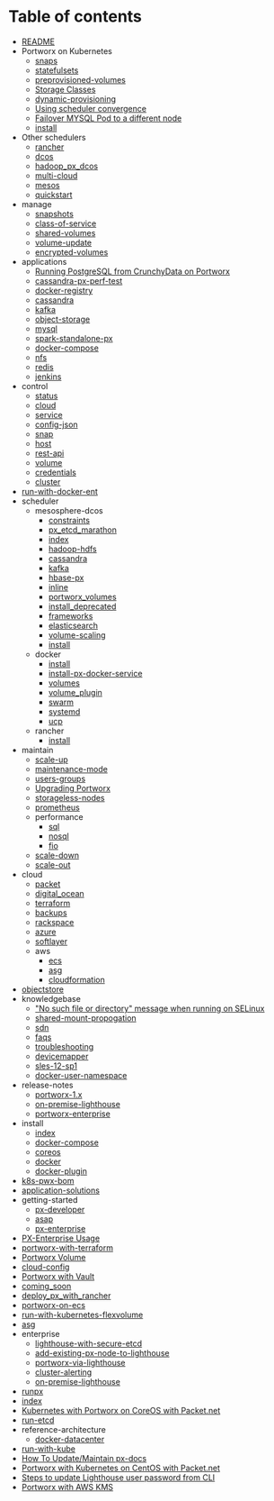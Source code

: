 # Table of contents

* [README](README.md)
* Portworx on Kubernetes
  * [snaps](kubernetes/snaps.md)
  * [statefulsets](kubernetes/statefulsets.md)
  * [preprovisioned-volumes](kubernetes/preprovisioned-volumes.md)
  * [Storage Classes](kubernetes/storage-classes.md)
  * [dynamic-provisioning](kubernetes/dynamic-provisioning.md)
  * [Using scheduler convergence](kubernetes/using-scheduler-convergence.md)
  * [Failover MYSQL Pod to a different node](kubernetes/failover-mysql-pod-to-a-different-node.md)
  * [install](kubernetes/install.md)
* Other schedulers
  * [rancher](video/rancher.md)
  * [dcos](video/dcos.md)
  * [hadoop\_px\_dcos](video/hadoop_px_dcos.md)
  * [multi-cloud](video/multi-cloud.md)
  * [mesos](video/mesos.md)
  * [quickstart](video/quickstart.md)
* manage
  * [snapshots](manage/snapshots.md)
  * [class-of-service](manage/class-of-service.md)
  * [shared-volumes](manage/shared-volumes.md)
  * [volume-update](manage/volume-update.md)
  * [encrypted-volumes](manage/encrypted-volumes.md)
* applications
  * [Running PostgreSQL from CrunchyData on Portworx](applications/running-postgresql-from-crunchydata-on-portworx.md)
  * [cassandra-px-perf-test](applications/cassandra-px-perf-test.md)
  * [docker-registry](applications/docker-registry.md)
  * [cassandra](applications/cassandra.md)
  * [kafka](applications/kafka.md)
  * [object-storage](applications/object-storage.md)
  * [mysql](applications/mysql.md)
  * [spark-standalone-px](applications/spark-standalone-px.md)
  * [docker-compose](applications/docker-compose.md)
  * [nfs](applications/nfs.md)
  * [redis](applications/redis.md)
  * [jenkins](applications/jenkins.md)
* control
  * [status](control/status.md)
  * [cloud](control/cloud.md)
  * [service](control/service.md)
  * [config-json](control/config-json.md)
  * [snap](control/snap.md)
  * [host](control/host.md)
  * [rest-api](control/rest-api.md)
  * [volume](control/volume.md)
  * [credentials](control/credentials.md)
  * [cluster](control/cluster.md)
* [run-with-docker-ent](run-with-docker-ent.md)
* scheduler
  * mesosphere-dcos
    * [constraints](scheduler/mesosphere-dcos/constraints.md)
    * [px\_etcd\_marathon](scheduler/mesosphere-dcos/px_etcd_marathon.md)
    * [index](scheduler/mesosphere-dcos/index.md)
    * [hadoop-hdfs](scheduler/mesosphere-dcos/hadoop-hdfs.md)
    * [cassandra](scheduler/mesosphere-dcos/cassandra.md)
    * [kafka](scheduler/mesosphere-dcos/kafka.md)
    * [hbase-px](scheduler/mesosphere-dcos/hbase-px.md)
    * [inline](scheduler/mesosphere-dcos/inline.md)
    * [portworx\_volumes](scheduler/mesosphere-dcos/portworx_volumes.md)
    * [install\_deprecated](scheduler/mesosphere-dcos/install_deprecated.md)
    * [frameworks](scheduler/mesosphere-dcos/frameworks.md)
    * [elasticsearch](scheduler/mesosphere-dcos/elasticsearch.md)
    * [volume-scaling](scheduler/mesosphere-dcos/volume-scaling.md)
    * [install](scheduler/mesosphere-dcos/install.md)
  * docker
    * [install](scheduler/docker/install.md)
    * [install-px-docker-service](scheduler/docker/install-px-docker-service.md)
    * [volumes](scheduler/docker/volumes.md)
    * [volume\_plugin](scheduler/docker/volume_plugin.md)
    * [swarm](scheduler/docker/swarm.md)
    * [systemd](scheduler/docker/systemd.md)
    * [ucp](scheduler/docker/ucp.md)
  * rancher
    * [install](scheduler/rancher/install.md)
* maintain
  * [scale-up](maintain/scale-up.md)
  * [maintenance-mode](maintain/maintenance-mode.md)
  * [users-groups](maintain/users-groups.md)
  * [Upgrading Portworx](maintain/upgrading-portworx.md)
  * [storageless-nodes](maintain/storageless-nodes.md)
  * [prometheus](maintain/prometheus.md)
  * performance
    * [sql](maintain/performance/sql.md)
    * [nosql](maintain/performance/nosql.md)
    * [fio](maintain/performance/fio.md)
  * [scale-down](maintain/scale-down.md)
  * [scale-out](maintain/scale-out.md)
* cloud
  * [packet](cloud/packet.md)
  * [digital\_ocean](cloud/digital_ocean.md)
  * [terraform](cloud/terraform.md)
  * [backups](cloud/backups.md)
  * [rackspace](cloud/rackspace.md)
  * [azure](cloud/azure.md)
  * [softlayer](cloud/softlayer.md)
  * aws
    * [ecs](cloud/aws/ecs.md)
    * [asg](cloud/aws/asg.md)
    * [cloudformation](cloud/aws/cloudformation.md)
* [objectstore](objectstore.md)
* knowledgebase
  * ["No such file or directory" message when running on SELinux](knowledgebase/no-such-file-or-directory-message-when-running-on-selinux.md)
  * [shared-mount-propogation](knowledgebase/shared-mount-propogation.md)
  * [sdn](knowledgebase/sdn.md)
  * [faqs](knowledgebase/faqs.md)
  * [troubleshooting](knowledgebase/troubleshooting.md)
  * [devicemapper](knowledgebase/devicemapper.md)
  * [sles-12-sp1](knowledgebase/sles-12-sp1.md)
  * [docker-user-namespace](knowledgebase/docker-user-namespace.md)
* release-notes
  * [portworx-1.x](release-notes/portworx-1.x.md)
  * [on-premise-lighthouse](release-notes/on-premise-lighthouse.md)
  * [portworx-enterprise](release-notes/portworx-enterprise.md)
* install
  * [index](install/index.md)
  * [docker-compose](install/docker-compose.md)
  * [coreos](install/coreos.md)
  * [docker](install/docker.md)
  * [docker-plugin](install/docker-plugin.md)
* [k8s-pwx-bom](k8s-pwx-bom.md)
* [application-solutions](application-solutions.md)
* getting-started
  * [px-developer](getting-started/px-developer.md)
  * [asap](getting-started/asap.md)
  * [px-enterprise](getting-started/px-enterprise.md)
* [PX-Enterprise Usage](px-enterprise-usage.md)
* [portworx-with-terraform](portworx-with-terraform.md)
* [Portworx Volume](portworx-volume.md)
* [cloud-config](cloud-config.md)
* [Portworx with Vault](portworx-with-vault.md)
* [coming\_soon](coming_soon.md)
* [deploy\_px\_with\_rancher](deploy_px_with_rancher.md)
* [portworx-on-ecs](portworx-on-ecs.md)
* [run-with-kubernetes-flexvolume](run-with-kubernetes-flexvolume.md)
* [asg](asg.md)
* enterprise
  * [lighthouse-with-secure-etcd](enterprise/lighthouse-with-secure-etcd.md)
  * [add-existing-px-node-to-lighthouse](enterprise/add-existing-px-node-to-lighthouse.md)
  * [portworx-via-lighthouse](enterprise/portworx-via-lighthouse.md)
  * [cluster-alerting](enterprise/cluster-alerting.md)
  * [on-premise-lighthouse](enterprise/on-premise-lighthouse.md)
* [runpx](runpx.md)
* [index](index.md)
* [Kubernetes with Portworx on CoreOS with Packet.net](kubernetes-with-portworx-on-coreos-with-packet.net.md)
* [run-etcd](run-etcd.md)
* reference-architecture
  * [docker-datacenter](reference-architecture/docker-datacenter.md)
* [run-with-kube](run-with-kube.md)
* [How To Update/Maintain px-docs](how-to-update-maintain-px-docs.md)
* [Portworx with Kubernetes on CentOS with Packet.net](portworx-with-kubernetes-on-centos-with-packet.net.md)
* [Steps to update Lighthouse user password from CLI](steps-to-update-lighthouse-user-password-from-cli.md)
* [Portworx with AWS KMS](portworx-with-aws-kms.md)

